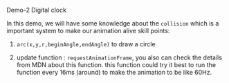 Demo-2 Digital clock

In this demo, we will have some knowledge about the `collision` which is a important system to make our animation alive
skill points:

1. `arc(x,y,r,beginAngle,endAngle)` to draw a circle

2. update function : `requestAnimationFrame`, you also can check the details from MDN about this function. this function could try it best to run the function every 16ms (around) to make the animation to be like 60Hz.
